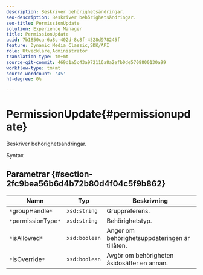 ```yaml
---
description: Beskriver behörighetsändringar.
seo-description: Beskriver behörighetsändringar.
seo-title: PermissionUpdate
solution: Experience Manager
title: PermissionUpdate
uuid: 7b1850ca-6a8c-402d-8c8f-4528d978245f
feature: Dynamic Media Classic,SDK/API
role: Utvecklare,Administratör
translation-type: tm+mt
source-git-commit: 469d1a5c43a972116a8a2efb0de5708800130a99
workflow-type: tm+mt
source-wordcount: '45'
ht-degree: 0%

---
```



# PermissionUpdate{#permissionupdate}

Beskriver behörighetsändringar.

Syntax

## Parametrar {#section-2fc9bea56b6d4b72b80d4f04c5f9b862}

| Namn | Typ | Beskrivning |
|---|---|---|
| `*`groupHandle`*` | `xsd:string` | Gruppreferens. |
| `*`permissionType`*` | `xsd:string` | Behörighetstyp. |
| `*`isAllowed`*` | `xsd:boolean` | Anger om behörighetsuppdateringen är tillåten. |
| `*`isOverride`*` | `xsd:boolean` | Avgör om behörigheten åsidosätter en annan. |

